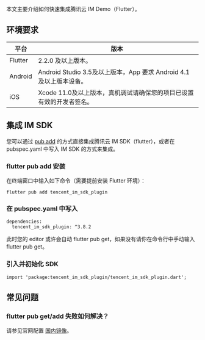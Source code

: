 本文主要介绍如何快速集成腾讯云 IM Demo（Flutter）。

## 环境要求

| 平台 | 版本 | 
|---------|---------|
| Flutter | 2.2.0 及以上版本。 | 
|Android|Android Studio 3.5及以上版本，App 要求 Android 4.1及以上版本设备。|
|iOS|Xcode 11.0及以上版本，真机调试请确保您的项目已设置有效的开发者签名。|


## 集成 IM SDK
您可以通过 [pub add](https://pub.dev/packages/tencent_im_sdk_plugin) 的方式直接集成腾讯云 IM SDK（flutter），或者在 pubspec.yaml 中写入 IM SDK 的方式来集成。


### flutter pub add 安装
在终端窗口中输入如下命令（需要提前安装 Flutter 环境）：
```
flutter pub add tencent_im_sdk_plugin
```

### 在 pubspec.yaml 中写入
```
dependencies:
  tencent_im_sdk_plugin: ^3.8.2
```
此时您的 editor 或许会自动 flutter pub get，如果没有请你在命令行中手动输入 flutter pub get。


### 引入并初始化 SDK
```
import 'package:tencent_im_sdk_plugin/tencent_im_sdk_plugin.dart';

```


## 常见问题

### flutter pub get/add 失败如何解决？
请参见官网配置 [国内镜像](https://flutter.cn/community/china)。


